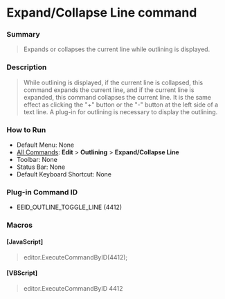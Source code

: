 # Expand/Collapse Line command

### Summary

> Expands or collapses the current line while outlining is displayed.

### Description

> While outlining is displayed, if the current line is collapsed, this command expands the current line, and if the current line is expanded, this command collapses the current line. It is the same effect as clicking the "+" button or the "-"
> button at the left side of a text line. A plug-in for outlining is necessary to display the outlining.

### How to Run

- Default Menu: None
- [All Commands](../tools/all_commands): **Edit** \> **Outlining** \> **Expand/Collapse Line**
- Toolbar: None
- Status Bar: None
- Default Keyboard Shortcut: None

### Plug-in Command ID

- EEID\_OUTLINE\_TOGGLE\_LINE (4412)

### Macros

#### \[JavaScript\]

> editor.ExecuteCommandByID(4412);

#### \[VBScript\]

> editor.ExecuteCommandByID 4412
